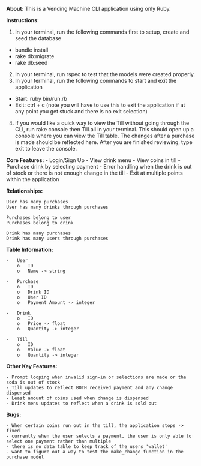 **About:** This is a Vending Machine CLI application using only Ruby. 

**Instructions:**
1. In your terminal, run the following commands first to setup, create and seed the database
 - bundle install
 - rake db:migrate
 - rake db:seed
2. In your terminal, run rspec to test that the models were created properly. 
3. In your terminal, run the following commands to start and exit the application 
 - Start: ruby bin/run.rb 
 - Exit: ctrl + c (note you will have to use this to exit the application if at any point you get stuck and there is no exit selection)

4. If you would like a quick way to view the Till without going through the CLI, run rake console then Till.all in your terminal. This should open up a console where you can view the Till table. The changes after a purchase is made should be reflected here. After you are finished reviewing, type exit to leave the console.


**Core Features:**
    - Login/Sign Up
    - View drink menu
    - View coins in till
    - Purchase drink by selecting payment
    - Error handling when the drink is out of stock or there is not enough change in the till
    - Exit at multiple points within the application
    
**Relationships:**

	User has many purchases
	User has many drinks through purchases

	Purchases belong to user
	Purchases belong to drink

	Drink has many purchases
	Drink has many users through purchases 


**Table Information:**

    -	User
        o	ID
        o	Name -> string

    -	Purchase
        o	ID
        o	Drink ID 
        o	User ID
        o	Payment Amount -> integer

    -	Drink
        o	ID
        o	Price -> float
        o	Quantity -> integer

    -	Till
        o	ID
        o	Value -> float
        o	Quantity -> integer

**Other Key Features:**

    - Prompt looping when invalid sign-in or selections are made or the soda is out of stock
    - Till updates to reflect BOTH received payment and any change dispensed
    - Least amount of coins used when change is dispensed
    - Drink menu updates to reflect when a drink is sold out

**Bugs:**

    - When certain coins run out in the till, the application stops -> fixed
    - currently when the user selects a payment, the user is only able to select one payment rather than multiple
    - there is no data table to keep track of the users 'wallet'
    - want to figure out a way to test the make_change function in the purchase model